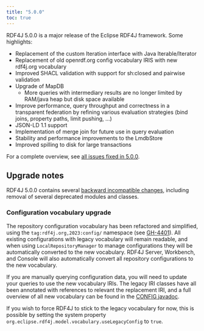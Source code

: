 ```yaml
---
title: "5.0.0"
toc: true
---
```

RDF4J 5.0.0 is a major release of the Eclipse RDF4J framework. Some highlights:

- Replacement of the custom Iteration interface with Java Iterable/Iterator
- Replacement of old openrdf.org config vocabulary IRIS with new rdf4j.org vocabulary
- Improved SHACL validation with support for sh:closed and pairwise validation
- Upgrade of MapDB
  - More queries with intermediary results are no longer limited by RAM/java heap but disk space available
- Improve performance, query throughput and correctness in a transparent federation by refining various evaluation strategies (bind joins, property paths, limit pushing, ...)
- JSON-LD 1.1 support
- Implementation of merge join for future use in query evaluation
- Stability and performance improvements to the LmdbStore
- Improved spilling to disk for large transactions

For a complete overview, see [all issues fixed in 5.0.0](https://github.com/eclipse/rdf4j/milestone/80?closed=1).

## Upgrade notes

RDF4J 5.0.0 contains several [backward incompatible changes](https://github.com/eclipse/rdf4j/issues?q=is%3Aclosed+is%3Aissue+label%3A%22%E2%9B%94+Not+backwards+compatible%22+milestone%3A%225.0.0%22), including removal of several deprecated modules and classes.

### Configuration vocabulary upgrade

The repository configuration vocabulary has been refactored and simplified, using the `tag:rdf4j.org,2023:config/` namespace (see [GH-4401](https://github.com/eclipse-rdf4j/rdf4j/issues/4401)). All existing configurations with legacy vocabulary will remain readable, and when using `LocalRepositoryManager` to manage configurations they will be automatically converted to the new vocabulary. RDF4J Server, Workbench, and Console will also automatically convert all repository configurations to the new vocabulary.

If you are manually querying configuration data, you will need to update your queries to use the new vocabulary IRIs. The legacy IRI classes have all been annotated with references to relevant the replacement IRI, and a full overview of all new vocabulary can be found in the [CONFIG javadoc](/javadoc/latest/org/eclipse/rdf4j/model/vocabulary/CONFIG.html).

If you wish to force RDF4J to stick to the legacy vocabulary for now, this is possible by setting the system property `org.eclipse.rdf4j.model.vocabulary.useLegacyConfig` to `true`.

